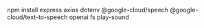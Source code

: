 npm install express axios dotenv @google-cloud/speech @google-cloud/text-to-speech openai fs play-sound